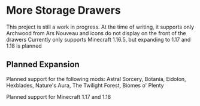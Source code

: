 
More Storage Drawers
====================
This project is still a work in progress. At the time of writing, it supports only Archwood from Ars Nouveau and icons do not display on the front of the drawers
Currently only supports Minecraft 1.16.5, but expanding to 1.17 and 1.18 is planned

Planned Expansion
-----------------
Planned support for the following mods:
Astral Sorcery,
Botania,
Eidolon,
Hexblades,
Nature's Aura,
The Twilight Forest,
Biomes o' Plenty

Planned support for Minecraft 1.17 and 1.18